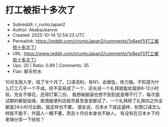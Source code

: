 # 打工被拒十多次了

- Subreddit: r_runtoJapan2
- Author: AkabaJeanne
- Created: 2025-10-14 12:54:23 UTC
- Permalink: https://reddit.com/r/runtoJapan2/comments/1o6epf1/打工被拒十多次了/
- URL: https://www.reddit.com/r/runtoJapan2/comments/1o6epf1/打工被拒十多次了/
- Ups: 20 | Ratio: 0.89 | Comments: 35
- Flair: 聊天吹水


10月生刚入学，找了半个月了。口语流利，有N1，会做饭，体力强。不知道为什么打工几乎一个不成。好不容易成了一个，店长说一个礼拜就能给我排8-12小时班，完全不够花，还得打第二份。
我想破脑袋也想不到到底是哪不行了，每次面试聊的都挺投缘，居酒屋便利店超市甚至食堂都试了，一个礼拜除了礼拜四之外全都是24小时可出勤，就这样也不要。
朋友说，日本乡下就这逼样，别管口语怎么样能不能干，外国人一概不要。而且十月份本身也不缺人。
有没有在日本乡下的老嗨分享一下经验？

